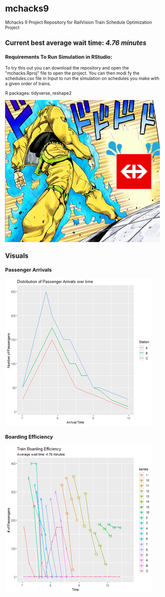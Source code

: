 # mchacks9
Mchacks 9 Project Repository for RailVision Train Schedule Optimization Project
## Current best average wait time: *4.76 minutes*

### Requirements To Run Simulation in RStudio:
To try this out you can download the repository and open the "mchacks.Rproj" file to open the project. You can then modi    fy the schedules.csv file in Input to run the simulation on schedules you make with a given order of trains.

R packages: tidyverse, reshape2 


![Dio v. SBB](https://github.com/aosakwe/mchacks9/blob/main/visuals/SBB_DIO.png)



## Visuals
### Passenger Arrivals
![Plot of Passenger Arrivals](https://github.com/aosakwe/mchacks9/blob/main/visuals/passenger_plot.png)

### Boarding Efficiency
![Plot of Boarding Efficiency](https://github.com/aosakwe/mchacks9/blob/main/visuals/best_result_plot26Jan2022.png)



